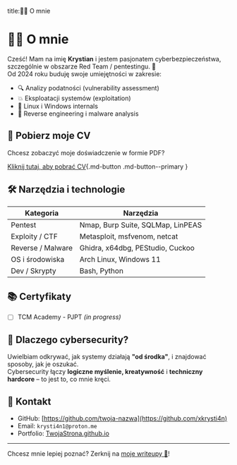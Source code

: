title:👨‍💻 O mnie

# 👨‍💻 O mnie

Cześć! Mam na imię **Krystian** i jestem pasjonatem cyberbezpieczeństwa, szczególnie w obszarze Red Team / pentestingu. 👾  
Od 2024 roku buduję swoje umiejętności w zakresie:

- 🔍 Analizy podatności (vulnerability assessment)
- 💥 Eksploatacji systemów (exploitation)
- 🐧 Linux i Windows internals
- 🧠 Reverse engineering i malware analysis

## 📄 Pobierz moje CV

Chcesz zobaczyć moje doświadczenie w formie PDF?

[Kliknij tutaj, aby pobrać CV](cv.pdf){.md-button .md-button--primary }

## 🛠️ Narzędzia i technologie

| Kategoria         | Narzędzia                              |
|------------------|----------------------------------------|
| Pentest           | Nmap, Burp Suite, SQLMap, LinPEAS      |
| Exploity / CTF    | Metasploit, msfvenom, netcat           |
| Reverse / Malware | Ghidra, x64dbg, PEStudio, Cuckoo       |
| OS i środowiska   | Arch Linux, Windows 11    |
| Dev / Skrypty     | Bash, Python                 |

## 📚 Certyfikaty

- [ ] TCM Academy - PJPT *(in progress)*

## 🚀 Dlaczego cybersecurity?

Uwielbiam odkrywać, jak systemy działają **"od środka"**, i znajdować sposoby, jak je oszukać.  
Cybersecurity łączy **logiczne myślenie, kreatywność** i **techniczny hardcore** – to jest to, co mnie kręci.

## 🔗 Kontakt

- GitHub: [https://github.com/twoja-nazwa](https://github.com/xkrysti4n)
- Email: `krysti4n1@proton.me`
- Portfolio: [TwojaStrona.github.io](https://xkrysti4n.github.io)

---

Chcesz mnie lepiej poznać? Zerknij na [moje writeupy 📓](../writeups/index.md)!
